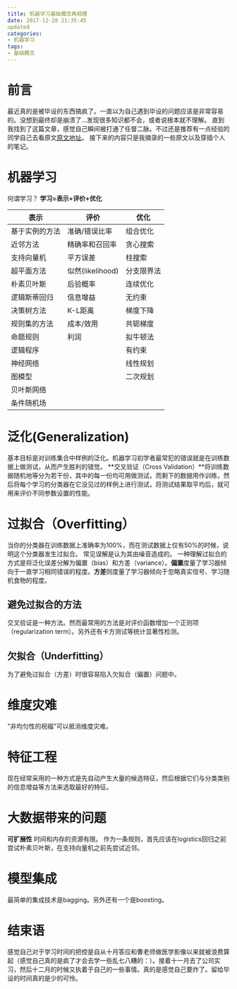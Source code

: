 ```yaml
---
title: 机器学习基础概念再梳理
date: 2017-12-28 21:35:45
updated
categories:
- 机器学习
tags:
- 基础概念
---
```

# 前言
最近真的是被毕设的东西搞疯了。一直以为自己遇到毕设的问题应该是非常容易的。没想到最终却是崩溃了...发现很多知识都不会，或者说根本就不理解。
直到我找到了这篇文章，感觉自己瞬间被打通了任督二脉。不过还是推荐有一点经验的同学自己去看原文[原文地址](http://www.360doc.com/content/13/1020/18/7673502_322833764.shtml)。
接下来的内容只是我摘录的一些原文以及穿插个人的笔记。

<!-- more -->
# 机器学习
何谓学习？
**学习=表示+评价+优化**

| 表示      | 评价             | 优化    |
| ------- | -------------- | ----- |
| 基于实例的方法 | 准确/错误比率        | 组合优化  |
| 近邻方法    | 精确率和召回率        | 贪心搜索  |
| 支持向量机   | 平方误差           | 柱搜索   |
| 超平面方法   | 似然(likelihood) | 分支限界法 |
| 朴素贝叶斯   | 后验概率           | 连续优化  |
| 逻辑斯蒂回归  | 信息增益           | 无约束   |
| 决策树方法   | K-L距离          | 梯度下降  |
| 规则集的方法  | 成本/效用          | 共轭梯度  |
| 命题规则    | 利润             | 拟牛顿法  |
| 逻辑程序    |                | 有约束   |
| 神经网络    |                | 线性规划  |
| 图模型     |                | 二次规划  |
| 贝叶斯网络   |                |       |
| 条件随机场   |                |       |

# 泛化(Generalization)
基本目标是对训练集合中样例的泛化。机器学习初学者最常犯的错误就是在训练数据上做测试，从而产生胜利的错觉。
**交叉验证（Cross Validation）**将训练数据随机地等分为若干份，其中的每一份均可用做测试，而剩下的数据用作训练，然后将每个学习的分类器在它没见过的样例上进行测试，将测试结果取平均后，就可用来评价不同参数设置的性能。

# 过拟合（Overfitting）
当你的分类器在训练数据上准确率为100%，而在测试数据上仅有50%的时候，说明这个分类器发生过拟合。
常见误解是认为其由噪音造成的。
一种理解过拟合的方式是将泛化误差分解为偏置（bias）和方差（variance）。**偏置**度量了学习器倾向于一直学习相同错误的程度。**方差**则度量了学习器倾向于忽略真实信号、学习随机食物的程度。
## 避免过拟合的方法
交叉验证是一种方法。然而最常用的方法是对评价函数增加一个正则项（regularization term）。另外还有卡方测试等统计显著性检测。
## 欠拟合（Underfitting）
为了避免过拟合（方差）时很容易陷入欠拟合（偏置）问题中。

# 维度灾难
"非均匀性的祝福"可以抵消维度灾难。

# 特征工程
现在经常采用的一种方式是先自动产生大量的候选特征，然后根据它们与分类类别的信息增益等方法来选取最好的特征。

# 大数据带来的问题
**可扩展性**
时间和内存的资源有限。
作为一条规则，首先应该在logistics回归之前尝试朴素贝叶斯，在支持向量机之前先尝试近邻。

# 模型集成
最简单的集成技术是bagging。另外还有一个是boosting。

# 结束语
感觉自己对于学习时间的把控是自从十月答应和曹老师做医学影像以来就被浪费算起（感觉自己真的是疯了才会去学一些乱七八糟的：）。接着十一月去了公司实习，然后十二月的时候又执着于自己的一些事情。真的是感觉自己要炸了。留给毕设的时间真的是少的可怜。